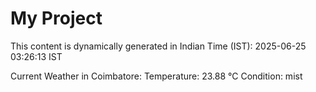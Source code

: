 # My Project

This content is dynamically generated in Indian Time (IST): 2025-06-25 03:26:13 IST


Current Weather in Coimbatore:
Temperature: 23.88 °C
Condition: mist
